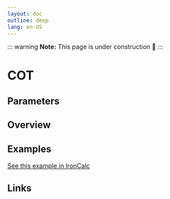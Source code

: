 ```yaml
---
layout: doc
outline: deep
lang: en-US
---
```


::: warning
**Note:** This page is under construction 🚧
:::

# COT

## Parameters

## Overview

## Examples

[See this example in IronCalc](https://app.ironcalc.com/?filename=cot)

## Links